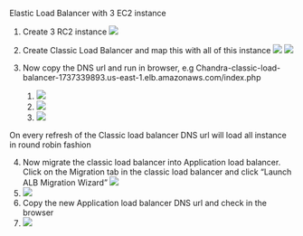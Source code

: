 Elastic Load Balancer with 3 EC2 instance
 
1. Create 3 RC2 instance
![](https://i.imgur.com/mZiOs7Q.png)

2. Create Classic Load Balancer and map this with all of this instance
![](https://i.imgur.com/5cT68bp.png)
![](https://i.imgur.com/MS0BAPM.png)

3. Now copy the DNS url and run in browser, e.g
   Chandra-classic-load-balancer-1737339893.us-east-1.elb.amazonaws.com/index.php
   1. ![](https://i.imgur.com/jERorm1.png)
   1. ![](https://i.imgur.com/5CPmyJ5.png)
   1. ![](https://i.imgur.com/oo5QMyl.png)

On every refresh of the Classic load balancer DNS url will load all instance in round robin fashion

4. Now migrate the classic load balancer into Application load balancer. Click on the Migration tab in the classic load balancer and click “Launch ALB Migration Wizard”
   ![](https://i.imgur.com/TV8V1W8.png)
5. ![](https://i.imgur.com/YHF8Bkg.png)
6. Copy the new Application load balancer DNS url and check in the browser
7. ![](https://i.imgur.com/x0JcwXG.png)


